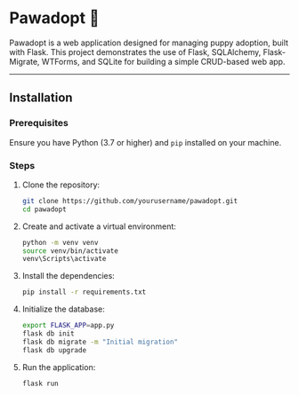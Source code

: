 # Pawadopt 🐾

Pawadopt is a web application designed for managing puppy adoption, built with Flask. This project demonstrates the use of Flask, SQLAlchemy, Flask-Migrate, WTForms, and SQLite for building a simple CRUD-based web app.

---

## Installation

### Prerequisites
Ensure you have Python (3.7 or higher) and `pip` installed on your machine.

### Steps
1. Clone the repository:
   ```bash
   git clone https://github.com/yourusername/pawadopt.git
   cd pawadopt

2. Create and activate a virtual environment:
   ```bash
   python -m venv venv
   source venv/bin/activate
   venv\Scripts\activate
   
4. Install the dependencies:
   ```bash
   pip install -r requirements.txt
   
6. Initialize the database:
   ```bash
   export FLASK_APP=app.py
   flask db init
   flask db migrate -m "Initial migration"
   flask db upgrade
   
8. Run the application:
   ```bash
   flask run
